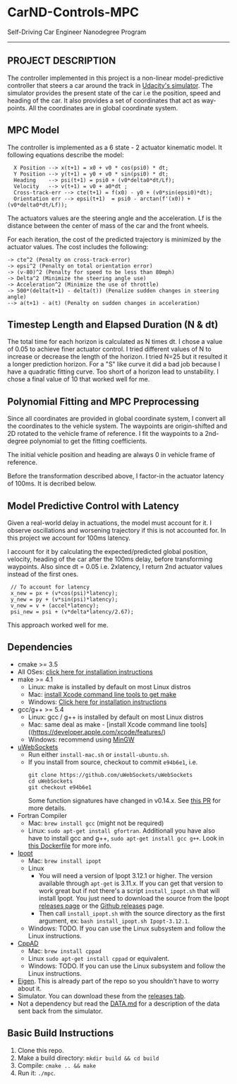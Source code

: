 # CarND-Controls-MPC
Self-Driving Car Engineer Nanodegree Program

---
## PROJECT DESCRIPTION

The controller implemented in this project is a non-linear model-predictive controller that steers a car around the track in [Udacity's simulator](https://github.com/udacity/self-driving-car-sim/releases). The simulator provides the present state of the car i.e the position, speed and heading of the car. It also provides a set of coordinates that act as way-points. All the coordinates are in global coordinate system.

## MPC Model

The controller is implemented as a 6 state - 2 actuator kinematic model. It following equations describe the model:

      X Position --> x(t+1) = x0 + v0 * cos(psi0) * dt;
      Y Position --> y(t+1) = y0 + v0 * sin(psi0) * dt;
      Heading    --> psi(t+1) = psi0 + (v0*delta0*dt/Lf);
      Velocity   --> v(t+1) = v0 + a0*dt ;
      Cross-track-err --> cte(t+1) = f(x0) - y0 + (v0*sin(epsi0)*dt);
      Orientation err --> epsi(t+1)  = psi0 - arctan(f'(x0)) + (v0*delta0*dt/Lf));

The actuators values are the steering angle and the acceleration. Lf is the distance between the center of mass of the car and the front wheels.

For each iteration, the cost of the predicted trajectory is minimized by the actuator values. The cost includes the following:

    -> cte^2 (Penalty on cross-track-error)
    -> epsi^2 (Penalty on total orientation error)
    -> (v-80)^2 (Penalty for speed to be less than 80mph)
    -> Delta^2 (Minimize the steering angle use)
    -> Acceleration^2 (Minimize the use of throttle)
    -> 500*(delta(t+1) - delta(t)) (Penalize sudden changes in steering angle)
    --> a(t+1) - a(t) (Penalty on sudden changes in acceleration)


## Timestep Length and Elapsed Duration (N & dt)

The total time for each horizon is calculated as N times dt. I chose a value of 0.05 to achieve finer actuator control. I tried different values of N to increase or decrease the length of the horizon. I tried N=25 but it resulted it a longer prediction horizon. For a "S" like curve it did a bad job because I have a quadratic fitting curve. Too short of a horizon lead to unstability. I chose a final value of 10 that worked well for me.

## Polynomial Fitting and MPC Preprocessing

Since all coordinates are provided in global coordinate system, I convert all the coordinates to the vehicle system. The waypoints are origin-shifted and 2D rotated to the vehicle frame of reference. I fit the waypoints to a 2nd-degree polynomial to get the fitting coefficients.

The initial vehicle position and heading are always 0 in vehicle frame of reference.

Before the transformation described above, I factor-in the actuator latency of 100ms. It is decribed below.

## Model Predictive Control with Latency

Given a real-world delay in actuations, the model must account for it. I observe oscillations and worsening trajectory if this is not accounted for. In this project we account for 100ms latency. 

I account for it by calculating the expected/predicted global position, velocity, heading of the car after the 100ms delay, before transforming waypoints. Also since dt = 0.05 i.e. 2xlatency, I return 2nd actuator values instead of the first ones.

     // To account for latency
     x_new = px + (v*cos(psi)*latency);
     y_new = py + (v*sin(psi)*latency);
     v_new = v + (accel*latency); 
     psi_new = psi + (v*delta*latency/2.67);
     
This approach worked well for me.



## Dependencies

* cmake >= 3.5
 * All OSes: [click here for installation instructions](https://cmake.org/install/)
* make >= 4.1
  * Linux: make is installed by default on most Linux distros
  * Mac: [install Xcode command line tools to get make](https://developer.apple.com/xcode/features/)
  * Windows: [Click here for installation instructions](http://gnuwin32.sourceforge.net/packages/make.htm)
* gcc/g++ >= 5.4
  * Linux: gcc / g++ is installed by default on most Linux distros
  * Mac: same deal as make - [install Xcode command line tools]((https://developer.apple.com/xcode/features/)
  * Windows: recommend using [MinGW](http://www.mingw.org/)
* [uWebSockets](https://github.com/uWebSockets/uWebSockets)
  * Run either `install-mac.sh` or `install-ubuntu.sh`.
  * If you install from source, checkout to commit `e94b6e1`, i.e.
    ```
    git clone https://github.com/uWebSockets/uWebSockets 
    cd uWebSockets
    git checkout e94b6e1
    ```
    Some function signatures have changed in v0.14.x. See [this PR](https://github.com/udacity/CarND-MPC-Project/pull/3) for more details.
* Fortran Compiler
  * Mac: `brew install gcc` (might not be required)
  * Linux: `sudo apt-get install gfortran`. Additionall you have also have to install gcc and g++, `sudo apt-get install gcc g++`. Look in [this Dockerfile](https://github.com/udacity/CarND-MPC-Quizzes/blob/master/Dockerfile) for more info.
* [Ipopt](https://projects.coin-or.org/Ipopt)
  * Mac: `brew install ipopt`
  * Linux
    * You will need a version of Ipopt 3.12.1 or higher. The version available through `apt-get` is 3.11.x. If you can get that version to work great but if not there's a script `install_ipopt.sh` that will install Ipopt. You just need to download the source from the Ipopt [releases page](https://www.coin-or.org/download/source/Ipopt/) or the [Github releases](https://github.com/coin-or/Ipopt/releases) page.
    * Then call `install_ipopt.sh` with the source directory as the first argument, ex: `bash install_ipopt.sh Ipopt-3.12.1`. 
  * Windows: TODO. If you can use the Linux subsystem and follow the Linux instructions.
* [CppAD](https://www.coin-or.org/CppAD/)
  * Mac: `brew install cppad`
  * Linux `sudo apt-get install cppad` or equivalent.
  * Windows: TODO. If you can use the Linux subsystem and follow the Linux instructions.
* [Eigen](http://eigen.tuxfamily.org/index.php?title=Main_Page). This is already part of the repo so you shouldn't have to worry about it.
* Simulator. You can download these from the [releases tab](https://github.com/udacity/self-driving-car-sim/releases).
* Not a dependency but read the [DATA.md](./DATA.md) for a description of the data sent back from the simulator.


## Basic Build Instructions


1. Clone this repo.
2. Make a build directory: `mkdir build && cd build`
3. Compile: `cmake .. && make`
4. Run it: `./mpc`.

